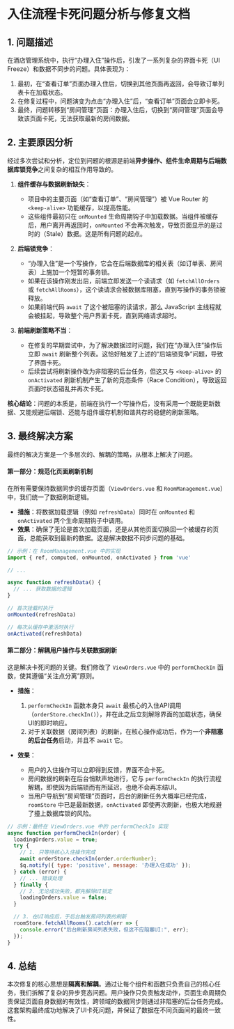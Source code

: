# 入住流程卡死问题分析与修复文档

## 1. 问题描述

在酒店管理系统中，执行“办理入住”操作后，引发了一系列复杂的界面卡死（UI Freeze）和数据不同步的问题。具体表现为：

1.  最初，在“查看订单”页面办理入住后，切换到其他页面再返回，会导致订单列表卡在加载状态。
2.  在修复过程中，问题演变为点击“办理入住”后，“查看订单”页面会立即卡死。
3.  最终，问题转移到“房间管理”页面：办理入住后，切换到“房间管理”页面会导致该页面卡死，无法获取最新的房间数据。

## 2. 主要原因分析

经过多次尝试和分析，定位到问题的根源是前端**异步操作、组件生命周期与后端数据库锁竞争**之间复杂的相互作用导致的。

1.  **组件缓存与数据刷新缺失**：
    *   项目中的主要页面（如“查看订单”、“房间管理”）被 Vue Router 的 `<keep-alive>` 功能缓存，以提高性能。
    *   这些组件最初只在 `onMounted` 生命周期钩子中加载数据。当组件被缓存后，用户离开再返回时，`onMounted` 不会再次触发，导致页面显示的是过时的（Stale）数据。这是所有问题的起点。

2.  **后端锁竞争**：
    *   “办理入住”是一个写操作，它会在后端数据库的相关表（如订单表、房间表）上施加一个短暂的事务锁。
    *   如果在该操作刚发出后，前端立即发送一个读请求（如 `fetchAllOrders` 或 `fetchAllRooms`），这个读请求会被数据库阻塞，直到写操作的事务锁被释放。
    *   如果前端代码 `await` 了这个被阻塞的读请求，那么 JavaScript 主线程就会被挂起，导致整个用户界面卡死，直到网络请求超时。

3.  **前端刷新策略不当**：
    *   在修复的早期尝试中，为了解决数据过时问题，我们在“办理入住”操作后立即 `await` 刷新整个列表。这恰好触发了上述的“后端锁竞争”问题，导致了界面卡死。
    *   后续尝试将刷新操作改为非阻塞的后台任务，但这又与 `<keep-alive>` 的 `onActivated` 刷新机制产生了新的竞态条件（Race Condition），导致返回页面时状态错乱并再次卡死。

**核心结论**：问题的本质是，前端在执行一个写操作后，没有采用一个既能更新数据、又能规避后端锁、还能与组件缓存机制和谐共存的稳健的刷新策略。

## 3. 最终解决方案

最终的解决方案是一个多层次的、解耦的策略，从根本上解决了问题。

#### 第一部分：规范化页面刷新机制

在所有需要保持数据同步的缓存页面（`ViewOrders.vue` 和 `RoomManagement.vue`）中，我们统一了数据刷新逻辑。

*   **措施**：将数据加载逻辑（例如 `refreshData`）同时在 `onMounted` 和 `onActivated` 两个生命周期钩子中调用。
*   **效果**：确保了无论是首次加载页面，还是从其他页面切换回一个被缓存的页面，总能获取到最新的数据。这是解决数据不同步问题的基础。

```javascript
// 示例：在 RoomManagement.vue 中的实现
import { ref, computed, onMounted, onActivated } from 'vue'

// ...

async function refreshData() {
  // ... 获取数据的逻辑
}

// 首次挂载时执行
onMounted(refreshData)

// 每次从缓存中激活时执行
onActivated(refreshData)
```

#### 第二部分：解耦用户操作与关联数据刷新

这是解决卡死问题的关键。我们修改了 `ViewOrders.vue` 中的 `performCheckIn` 函数，使其遵循“关注点分离”原则。

*   **措施**：
    1.  `performCheckIn` 函数本身只 `await` 最核心的入住API调用（`orderStore.checkIn()`），并在此之后立刻解除界面的加载状态，确保UI的即时响应。
    2.  对于关联数据（房间列表）的刷新，在核心操作成功后，作为一个**非阻塞的后台任务**启动，并且不 `await` 它。

*   **效果**：
    *   用户的入住操作可以立即得到反馈，界面不会卡死。
    *   房间数据的刷新在后台悄默声地进行，它与 `performCheckIn` 的执行流程解耦，即使因为后端锁而有所延迟，也绝不会再冻结UI。
    *   当用户导航到“房间管理”页面时，后台的刷新任务大概率已经完成，`roomStore` 中已是最新数据，`onActivated` 即使再次刷新，也极大地规避了撞上数据库锁的风险。

```javascript
// 示例：最终在 ViewOrders.vue 中的 performCheckIn 实现
async function performCheckIn(order) {
  loadingOrders.value = true;
  try {
    // 1. 只等待核心入住操作完成
    await orderStore.checkIn(order.orderNumber);
    $q.notify({ type: 'positive', message: '办理入住成功' });
  } catch (error) {
    // ... 错误处理
  } finally {
    // 2. 无论成功失败，都先解除UI锁定
    loadingOrders.value = false;
  }

  // 3. 在UI响应后，于后台触发房间列表的刷新
  roomStore.fetchAllRooms().catch(err => {
    console.error("后台刷新房间列表失败，但这不应阻塞UI:", err);
  });
}
```

## 4. 总结

本次修复的核心思想是**隔离和解耦**。通过让每个组件和函数只负责自己的核心任务，我们拆解了复杂的异步竞态问题。用户操作只负责触发动作，页面生命周期负责保证页面自身数据的有效性，跨领域的数据同步则通过非阻塞的后台任务完成。这套架构最终成功地解决了UI卡死问题，并保证了数据在不同页面间的最终一致性。
